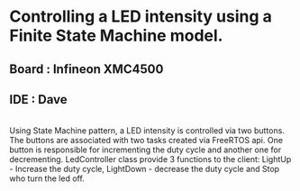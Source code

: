 
#                       Controlling a LED intensity using a Finite State Machine model. 

## Board : Infineon XMC4500
## IDE : Dave

</br>
Using State Machine pattern, a LED intensity is controlled via two buttons. The buttons are associated with two tasks created via FreeRTOS api. One button is responsible for incrementing the duty cycle and another one for decrementing. LedController class provide 3 functions to the client: LightUp - Increase the duty cycle, LightDown - decrease the duty cycle and Stop who turn the led off.

